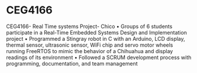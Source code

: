 # CEG4166
CEG4166- Real Time systems Project- Chico
• Groups of 6 students participate in a Real-Time Embedded Systems Design and Implementation project
• Programmed a Stingray robot in C with an Arduino, LCD display, thermal sensor, ultrasonic sensor, WiFi chip and servo motor wheels running FreeRTOS to mimic the behavior of a Chihuahua and display readings of its environment
• Followed a SCRUM development process with programming, documentation, and team management

